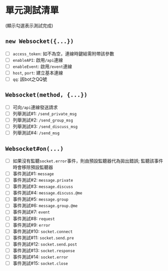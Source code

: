 # 單元測試清單
(顯示勾選表示測試完成)

## `new Websocket({...})`
- [ ] `access_token`: 如不為空，連線時鍵結需附帶該參數
- [ ] `enableAPI`: 啟用`/api`連線
- [ ] `enableEvent`: 啟用`/event`連線
- [ ] `host`, `port`: 建立基本連線
- [ ] `qq`: 該bot之QQ號

## `Websocket(method, {...})`
- [ ] 可向`/api`連線發送請求
- [ ] 列舉測試#1: `/send_private_msg`
- [ ] 列舉測試#2: `/send_group_msg`
- [ ] 列舉測試#3: `/send_discuss_msg`
- [ ] 列舉測試#4: `/send_msg`

## `Websocket#on(...)`
- [ ] 如果沒有監聽`socket.error`事件，則由預設監聽器代為拋出錯誤; 監聽該事件時會移除預設監聽器
- [ ] 事件測試#1: `message`
- [ ] 事件測試#2: `message.private`
- [ ] 事件測試#3: `message.discuss`
- [ ] 事件測試#4: `message.discuss.@me`
- [ ] 事件測試#5: `message.group`
- [ ] 事件測試#6: `message.group.@me`
- [ ] 事件測試#7: `event`
- [ ] 事件測試#8: `request`
- [ ] 事件測試#9: `error`
- [ ] 事件測試#10: `socket.connect`
- [ ] 事件測試#11: `socket.send.pre`
- [ ] 事件測試#12: `socket.send.post`
- [ ] 事件測試#13: `socket.response`
- [ ] 事件測試#14: `socket.error`
- [ ] 事件測試#15: `socket.close`
